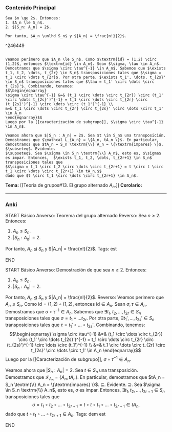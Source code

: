 ### Contenido Principal

```ad-theorem
Sea $n \ge 2$. Entonces:
1. $A_n \le S_n$.
2. $|S_n: A_n| = 2$.

Por tanto, $A_n \unlhd S_n$ y $|A_n| = \frac{n!}{2}$.
```

^246449

```ad-proof

Veamos perimero que $A_n \le S_n$. Como $\textrm{id} = (1,2) \circ (1,2)$, entonces $\textrm{id} \in A_n$. Sean $\sigma, \tau \in A_n$. Demostramos que $\sigma \circ \tau^{-1} \in A_n$. Sabemos que $\exists t_1, t_2, \dots, t_{2r} \in S_n$ transposiciones tales que $\sigma = t_1 \circ \dots t_{2r}$. Por otra parte, $\exists t_1', \dots, t_{2s}' \in S_n$ transposiciones tales que $\tau = t_1' \circ \dots \circ t_{2s}'$. Combinando, tenemos:
$$\begin{eqnarray}
\sigma \circ \tau^{-1} &=& (t_1 \circ \dots \circ t_{2r}) \circ (t_1' \circ \dots t_{2s}')^{-1} = t_1 \circ \dots \circ t_{2r} \circ (t_{2s}')^{-1} \circ \dots \circ (t_1')^{-1} \\
&=& t_1 \circ \dots \circ t_{2r} \circ t_{2s}' \circ \dots \circ t_1' \in A_n
\end{eqnarray}$$
Luego por la [[caracterización de subgrupo]], $\sigma \circ \tau^{-1} \in A_n$.

Veamos ahora que $|S_n : A_n| = 2$. Sea $t \in S_n$ una transposición. Demostramos que $\mathcal L_{A_n} = \{A_n, tA_n \}$. En particular, demostramos que $tA_n = S_n \textrm{\\} A_n = \{\textrm{impares} \}$.
$\subseteq$. Evidente.
$\supseteq$. Sea $\sigma \in S_n \textrm{\\} A_n$, esto es, $\sigma$ es impar. Entonces,  $\exists t_1, t_2, \dots, t_{2r+1} \in S_n$ transposiciones tales que
$$\sigma = t_1 \circ t_2 \circ \dots \circ t_{2r+1} = t \circ t \circ t_1 \circ \dots \circ t_{2r+1} \in tA_n,$$
dado que $t \circ t_1 \circ \dots \circ t_{2r+1} \in A_n$.
```

**Tema:** [[Teoría de grupos#13. El grupo alternado $A_n$.]]
**Corolario:**

---
### Anki

START
Básico
Anverso: Teorema del grupo alternado
Reverso: Sea $n \ge 2$. Entonces:
1. $A_n \le S_n$.
2. $|S_n: A_n| = 2$.

Por tanto, $A_n \unlhd S_n$ y $|A_n| = \frac{n!}{2}$.
Tags: est
<!--ID: 1729160606387-->
END

START
Básico
Anverso: Demostración de que sea $n \ge 2$. Entonces:
1. $A_n \le S_n$.
2. $|S_n: A_n| = 2$.

Por tanto, $A_n \unlhd S_n$ y $|A_n| = \frac{n!}{2}$.
Reverso: Veamos perimero que $A_n \le S_n$. Como $\textrm{id} = (1,2) \circ (1,2)$, entonces $\textrm{id} \in A_n$. Sean $\sigma, \tau \in A_n$. Demostramos que $\sigma \circ \tau^{-1} \in A_n$. Sabemos que $\exists t_1, t_2, \dots, t_{2r} \in S_n$ transposiciones tales que $\sigma = t_1 \circ \dots t_{2r}$. Por otra parte, $\exists t_1', \dots, t_{2s}' \in S_n$ transposiciones tales que $\tau = t_1' \circ \dots \circ t_{2s}'$. Combinando, tenemos:
$$\begin{eqnarray}
\sigma \circ \tau^{-1} &=& (t_1 \circ \dots \circ t_{2r}) \circ (t_1' \circ \dots t_{2s}')^{-1} = t_1 \circ \dots \circ t_{2r} \circ (t_{2s}')^{-1} \circ \dots \circ (t_1')^{-1} \\
&=& t_1 \circ \dots \circ t_{2r} \circ t_{2s}' \circ \dots \circ t_1' \in A_n
\end{eqnarray}$$
Luego por la [[Caracterización de subgrupo]], $\sigma \circ \tau^{-1} \in A_n$.

Veamos ahora que $|S_n : A_n| = 2$. Sea $t \in S_n$ una transposición. Demostramos que $\mathcal L_{A_n} = \{A_n, tA_n \}$. En particular, demostramos que $tA_n = S_n \textrm{\\} A_n = \{\textrm{impares} \}$.
$\subseteq$. Evidente.
$\supseteq$. Sea $\sigma \in S_n \textrm{\\} A_n$, esto es, $\sigma$ es impar. Entonces,  $\exists t_1, t_2, \dots, t_{2r+1} \in S_n$ transposiciones tales que
$$\sigma = t_1 \circ t_2 \circ \dots \circ t_{2r+1} = t \circ t \circ t_1 \circ \dots \circ t_{2r+1} \in tA_n,$$
dado que $t \circ t_1 \circ \dots \circ t_{2r+1} \in A_n$.
Tags: dem est
<!--ID: 1729160606391-->
END

